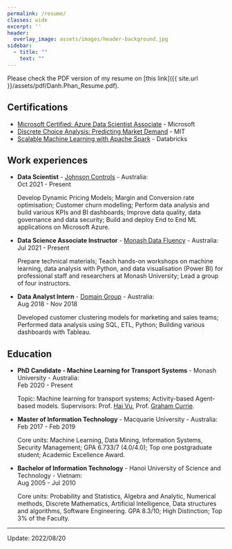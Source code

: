 ```yaml
---
permalink: /resume/
classes: wide
excerpt: ''
header:
  overlay_image: assets/images/header-background.jpg
sidebar:
  - title: ""
    text: ""
---
```


Please check the PDF version of my resume on [this link]({{ site.url }}/assets/pdf/Danh.Phan_Resume.pdf).

## Certifications

- [Microsoft Certified: Azure Data Scientist Associate](https://www.credly.com/badges/0146ec6f-3a1d-453a-9dfc-ff4f29a69530/linked_in_profile) - Microsoft
- [Discrete Choice Analysis: Predicting Market Demand](https://www.credential.net/85141069-15fa-4d93-901d-57114a8a2b4a#gs.c372q5) - MIT
- [Scalable Machine Learning with Apache Spark](https://danhphan.net/assets/certifications/Databricks_Scalable%20Machine%20Learning%20with%20Apache%20Spark.pdf) - Databricks

## Work experiences

- **Data Scientist** - [Johnson Controls](https://www.johnsoncontrols.com/en_au) - Australia:  
  Oct 2021 - Present 

  Develop Dynamic Pricing Models; Margin and Conversion rate optimisation; Customer churn modelling; Perform data analysis and build various KPIs and BI dashboards; Improve data quality, data governance and data security; Build and deploy End to End ML applications on Microsoft Azure.

- **Data Science Associate Instructor** - [Monash Data Fluency](https://www.monash.edu/data-fluency/home) - Australia:  
  Jul 2021 - Present 

  Prepare technical materials; Teach hands-on workshops on machine learning, data analysis with Python, and data visualisation (Power BI) for professional staff and researchers at Monash University; Lead a group of four instructors.

- **Data Analyst Intern** - [Domain Group](https://www.domain.com.au/group/) - Australia:  
  Aug 2018 - Nov 2018	

  Developed customer clustering models for marketing and sales teams; Performed data analysis using SQL, ETL, Python; Building various dashboards with Tableau.

## Education

- **PhD Candidate - Machine Learning for Transport Systems** - Monash University - Australia:  
  Feb 2020 - Present 

  Topic: Machine learning for transport systems; Activity-based Agent-based models. Supervisors: Prof. [Hai Vu](https://www.monash.edu/engineering/lehaivu), Prof. [Graham Currie](https://www.monash.edu/engineering/grahamcurrie).


- **Master of Information Technology** - Macquarie University - Australia:  
  Feb 2017 - Feb 2019 

  Core units: Machine Learning, Data Mining, Information Systems, Security Management; GPA 6.733/7 (4.0/4.0); Top one postgraduate student; Academic Excellence Award.

- **Bachelor of Information Technology** - Hanoi University of Science and Technology - Vietnam:  
  Aug 2005 - Jul 2010 

  Core units: Probability and Statistics, Algebra and Analytic, Numerical methods, Discrete Mathematics, Artificial Intelligence, Data structures and algorithms, Software Engineering. GPA 8.3/10; High Distinction; Top 3% of the Faculty.


---

Update: 2022/08/20